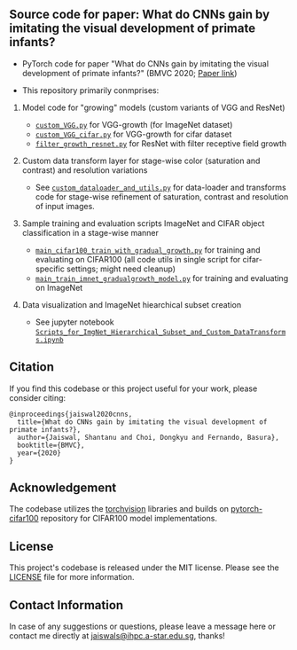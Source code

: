 ## Source code for paper: What do CNNs gain by imitating the visual development of primate infants?

- PyTorch code for paper "What do CNNs gain by imitating the visual development of primate infants?" (BMVC 2020; [Paper link](https://www.bmvc2020-conference.com/assets/papers/0196.pdf))

- This repository primarily conmprises:
1. Model code for "growing" models (custom variants of VGG and ResNet)
    - [`custom_VGG.py`](custom_VGG.py) for VGG-growth (for ImageNet dataset)
    - [`custom_VGG_cifar.py`](custom_VGG_cifar.py) for VGG-growth for cifar dataset
    - [`filter_growth_resnet.py`](filter_growth_resnet.py) for ResNet with filter receptive field growth
    
2. Custom data transform layer for stage-wise color (saturation and contrast) and resolution variations
    - See [`custom_dataloader_and_utils.py`](custom_dataloader_and_utils.py) for data-loader and transforms code for stage-wise refinement of saturation, contrast and resolution of input images.
    
3. Sample training and evaluation scripts ImageNet and CIFAR object classification in a stage-wise manner
    - [`main_cifar100_train_with_gradual_growth.py`](main_cifar100_train_with_gradual_growth.py) for training and evaluating on CIFAR100 (all code utils in single script for cifar-specific settings; might need cleanup)
    - [`main_train_imnet_gradualgrowth_model.py`](main_train_imnet_gradualgrowth_model.py) for training and evaluating on ImageNet
    
4. Data visualization and ImageNet hiearchical subset creation
    - See jupyter notebook [`Scripts_for_ImgNet_Hierarchical_Subset_and_Custom_DataTransforms.ipynb`](Scripts_for_ImgNet_Hierarchical_Subset_and_Custom_DataTransforms.ipynb)  

## Citation
If you find this codebase or this project useful for your work, please consider citing:

    @inproceedings{jaiswal2020cnns,
      title={What do CNNs gain by imitating the visual development of primate infants?},
      author={Jaiswal, Shantanu and Choi, Dongkyu and Fernando, Basura},
      booktitle={BMVC},
      year={2020}
    }

## Acknowledgement
The codebase utilizes the [torchvision](https://github.com/pytorch/vision) libraries and builds on [pytorch-cifar100](https://github.com/weiaicunzai/pytorch-cifar100) repository for CIFAR100 model implementations.

## License
This project's codebase is released under the MIT license. Please see the [LICENSE](LICENSE) file for more information.

## Contact Information
In case of any suggestions or questions, please leave a message here or contact me directly at jaiswals@ihpc.a-star.edu.sg, thanks!
